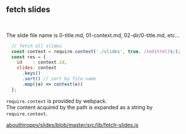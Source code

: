 ## fetch slides

<br>

The slide file name is 0-title.md, 01-context.md, 02-dir/0-title.md, etc...

```javascript
  // fetch all slides 
  const context = require.context('./slides', true, /(md|html)$/);
  const res = {
    id    : context.id,
    slides: context
      .keys()
      .sort() // sort by file name
      .map((e) => context(e))
  };
```

`require.context` is provided by webpack.  
The content acquired by the path is expanded as a string by `require.context`.

<a href="https://github.com/abouthiroppy/slides/blob/master/src/lib/fetch-slides.js" class="ref-link">
  abouthiroppy/slides/blob/master/src/lib/fetch-slides.js
</a>
